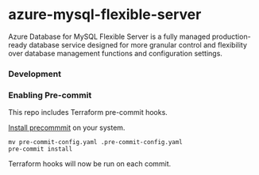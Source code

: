 # azure-mysql-flexible-server

Azure Database for MySQL Flexible Server is a fully managed production-ready database service designed for more granular control and flexibility over database management functions and configuration settings.

### Development

### Enabling Pre-commit

This repo includes Terraform pre-commit hooks.

[Install precommmit](https://pre-commit.com/index.html#installation) on your system.

```shell
mv pre-commit-config.yaml .pre-commit-config.yaml
pre-commit install
```

Terraform hooks will now be run on each commit.
